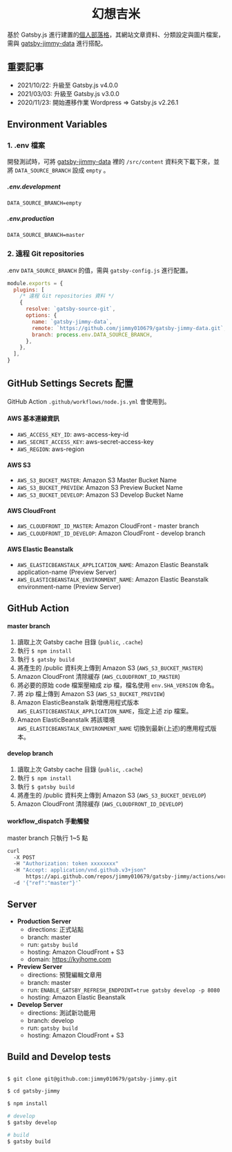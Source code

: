 <h1 align="center">幻想吉米</h1>

基於 Gatsby.js 進行建置的[個人部落格](https://kyjhome.com)，其網站文章資料、分類設定與圖片檔案，需與 [gatsby-jimmy-data](https://github.com/jimmy010679/gatsby-jimmy-data) 進行搭配。

## 重要記事

- 2021/10/22: 升級至 Gatsby.js v4.0.0
- 2021/03/03: 升級至 Gatsby.js v3.0.0
- 2020/11/23: 開始遷移作業 Wordpress => Gatsby.js v2.26.1

## Environment Variables

### 1. .env 檔案

開發測試時，可將 [gatsby-jimmy-data](https://github.com/jimmy010679/gatsby-jimmy-data) 裡的 `/src/content` 資料夾下載下來，並將 `DATA_SOURCE_BRANCH` 設成 `empty` 。

##### .env.development

```
DATA_SOURCE_BRANCH=empty
```

##### .env.production

```
DATA_SOURCE_BRANCH=master
```

### 2. 遠程 Git repositories

.env `DATA_SOURCE_BRANCH` 的值，需與 `gatsby-config.js` 進行配置。

```javascript
module.exports = {
  plugins: [
    /* 遠程 Git repositories 資料 */
    {
      resolve: `gatsby-source-git`,
      options: {
        name: `gatsby-jimmy-data`,
        remote: `https://github.com/jimmy010679/gatsby-jimmy-data.git`,
        branch: process.env.DATA_SOURCE_BRANCH,
      },
    },
  ],
}
```

## GitHub Settings Secrets 配置

GitHub Action `.github/workflows/node.js.yml` 會使用到。

#### AWS 基本連線資訊

- `AWS_ACCESS_KEY_ID`: aws-access-key-id
- `AWS_SECRET_ACCESS_KEY`: aws-secret-access-key
- `AWS_REGION`: aws-region

#### AWS S3

- `AWS_S3_BUCKET_MASTER`: Amazon S3 Master Bucket Name
- `AWS_S3_BUCKET_PREVIEW`: Amazon S3 Preview Bucket Name
- `AWS_S3_BUCKET_DEVELOP`: Amazon S3 Develop Bucket Name

#### AWS CloudFront

- `AWS_CLOUDFRONT_ID_MASTER`: Amazon CloudFront - master branch
- `AWS_CLOUDFRONT_ID_DEVELOP`: Amazon CloudFront - develop branch

#### AWS Elastic Beanstalk

- `AWS_ELASTICBEANSTALK_APPLICATION_NAME`: Amazon Elastic Beanstalk application-name (Preview Server)
- `AWS_ELASTICBEANSTALK_ENVIRONMENT_NAME`: Amazon Elastic Beanstalk environment-name (Preview Server)

## GitHub Action

#### master branch

1. 讀取上次 Gatsby cache 目錄 (`public`, `.cache`)
2. 執行 `$ npm install`
3. 執行 `$ gatsby build`
4. 將產生的 /public 資料夾上傳到 Amazon S3 (`AWS_S3_BUCKET_MASTER`)
5. Amazon CloudFront 清除緩存 (`AWS_CLOUDFRONT_ID_MASTER`)
6. 將必要的原始 code 檔案壓縮成 zip 檔，檔名使用 `env.SHA_VERSION` 命名。
7. 將 zip 檔上傳到 Amazon S3 (`AWS_S3_BUCKET_PREVIEW`)
8. Amazon ElasticBeanstalk 新增應用程式版本 `AWS_ELASTICBEANSTALK_APPLICATION_NAME`，指定上述 zip 檔案。
9. Amazon ElasticBeanstalk 將該環境 `AWS_ELASTICBEANSTALK_ENVIRONMENT_NAME` 切換到最新(上述)的應用程式版本。

#### develop branch

1. 讀取上次 Gatsby cache 目錄 (`public`, `.cache`)
2. 執行 `$ npm install`
3. 執行 `$ gatsby build`
4. 將產生的 /public 資料夾上傳到 Amazon S3 (`AWS_S3_BUCKET_DEVELOP`)
5. Amazon CloudFront 清除緩存 (`AWS_CLOUDFRONT_ID_DEVELOP`)

#### workflow_dispatch 手動觸發

master branch 只執行 1~5 點

```sh
curl
  -X POST
  -H "Authorization: token xxxxxxxx"
  -H "Accept: application/vnd.github.v3+json"
      https://api.github.com/repos/jimmy010679/gatsby-jimmy/actions/workflows/node.js.yml/dispatches
  -d '{"ref":"master"}'`
```

## Server

- **Production Server**
  - directions: 正式站點
  - branch: master
  - run: `gatsby build`
  - hosting: Amazon CloudFront + S3
  - domain: https://kyjhome.com
- **Preview Server**
  - directions: 預覽編輯文章用
  - branch: master
  - run: `ENABLE_GATSBY_REFRESH_ENDPOINT=true gatsby develop -p 8080`
  - hosting: Amazon Elastic Beanstalk
- **Develop Server**
  - directions: 測試新功能用
  - branch: develop
  - run: `gatsby build`
  - hosting: Amazon CloudFront + S3

## Build and Develop tests

```bash

$ git clone git@github.com:jimmy010679/gatsby-jimmy.git

$ cd gatsby-jimmy

$ npm install

# develop
$ gatsby develop

# build
$ gatsby build
```
